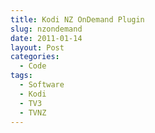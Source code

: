 ```yaml
---
title: Kodi NZ OnDemand Plugin
slug: nzondemand
date: 2011-01-14
layout: Post
categories:
  - Code
tags:
  - Software
  - Kodi
  - TV3
  - TVNZ
---
```

